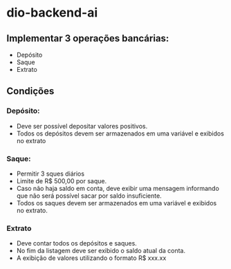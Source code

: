 # dio-backend-ai

## Implementar 3 operações bancárias:
 - Depósito
 - Saque
 - Extrato

## Condições
### Depósito:
 - Deve ser possível depositar valores positivos.
 - Todos os depósitos devem ser armazenados em uma variável e exibidos no extrato

### Saque:
 - Permitir 3 sques diários
 - Limite de R$ 500,00 por saque.
 - Caso não haja saldo em conta, deve exibir uma mensagem informando que não será possível sacar por saldo insuficiente.
 - Todos os saques devem ser armazenados em uma variável e exibidos no extrato.

### Extrato
 - Deve contar todos os depósitos e saques.
 - No fim da listagem deve ser exibido o saldo atual da conta.
 - A exibição de valores utilizando o formato R$ xxx.xx 